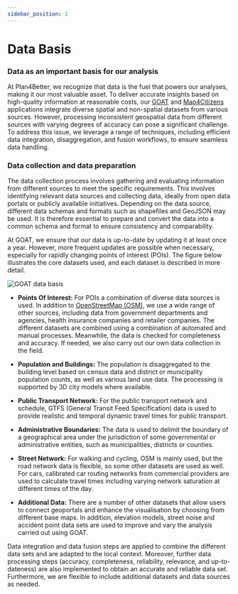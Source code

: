 ```yaml
---
sidebar_position: 1
---
```


# Data Basis


### Data as an important basis for our analysis

At Plan4Better, we recognize that data is the fuel that powers our analyses, making it our most valuable asset. To deliver accurate insights based on high-quality information at reasonable costs, our [GOAT](/en/goat/ "What is GOAT?") and [Map4Citizens](/en/posts/2022-12-31-map4citizens/ "What is Map4Citzens?") applications integrate diverse spatial and non-spatial datasets from various sources. However, processing inconsistent geospatial data from different sources with varying degrees of accuracy can pose a significant challenge. To address this issue, we leverage a range of techniques, including efficient data integration, disaggregation, and fusion workflows, to ensure seamless data handling.


### Data collection and data preparation

The data collection process involves gathering and evaluating information from different sources to meet the specific requirements. This involves identifying relevant data sources and collecting data, ideally from open data portals or publicly available initiatives. Depending on the data source, different data schemas and formats such as shapefiles and GeoJSON may be used. It is therefore essential to prepare and convert the data into a common schema and format to ensure consistency and comparability.

At GOAT, we ensure that our data is up-to-date by updating it at least once a year. However, more frequent updates are possible when necessary, especially for rapidly changing points of interest (POIs). The figure below illustrates the core datasets used, and each dataset is described in more detail.

![GOAT data basis](/img/data/data_basis/original_files/data_en_blue.png "GOAT data basis")

- **Points Of Interest:** For POIs a combination of diverse data sources is used. In addition to [OpenStreetMap (OSM)](https://wiki.openstreetmap.org/), we use a wide range of other sources, including data from government departments and agencies, health insurance companies and retailer companies. The different datasets are combined using a combination of automated and manual processes. Meanwhile, the data is checked for completeness and accuracy. If needed, we also carry out our own data collection in the field. 

- **Population and Buildings:** The population is disaggregated to the building level based on census data and district or municipality population counts, as well as various land use data. The processing is supported by 3D city models where available.

- **Public Transport Network:** For the public transport network and schedule, GTFS (General Transit Feed Specification) data is used to provide realistic and temporal dynamic travel times for public transport. 

- **Administrative Boundaries:** The data is used to delimit the boundary of a geographical area under the jurisdiction of some governmental or administrative entities, such as municipalities, districts or counties.

- **Street Network:** For walking and cycling, OSM is mainly used, but the road network data is flexible, so some other datasets are used as well. For cars, calibrated car routing networks from commercial providers are used to calculate travel times including varying network saturation at different times of the day.

- **Additional Data:** There are a number of other datasets that allow users to connect geoportals and enhance the visualisation by choosing from different base maps. In addition, elevation models, street noise and accident point data sets are used to improve and vary the analysis carried out using GOAT. 

Data integration and data fusion steps are applied to combine the different data sets and are adapted to the local context. Moreover, further data processing steps (accuracy, completeness, reliability, relevance, and up-to-dateness) are also implemented to obtain an accurate and reliable data set. Furthermore, we are flexible to include additional datasets and data sources as needed.